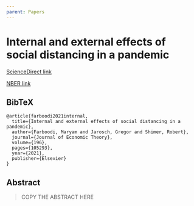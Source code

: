 ```yaml
---
parent: Papers
---
```


# Internal and external effects of social distancing in a pandemic

[ScienceDirect link](https://www.sciencedirect.com/science/article/pii/S0022053121001101)

[NBER link](https://www.nber.org/papers/w27059)

## BibTeX
```
@article{farboodi2021internal,
  title={Internal and external effects of social distancing in a pandemic},
  author={Farboodi, Maryam and Jarosch, Gregor and Shimer, Robert},
  journal={Journal of Economic Theory},
  volume={196},
  pages={105293},
  year={2021},
  publisher={Elsevier}
}

```

## Abstract

> COPY THE ABSTRACT HERE